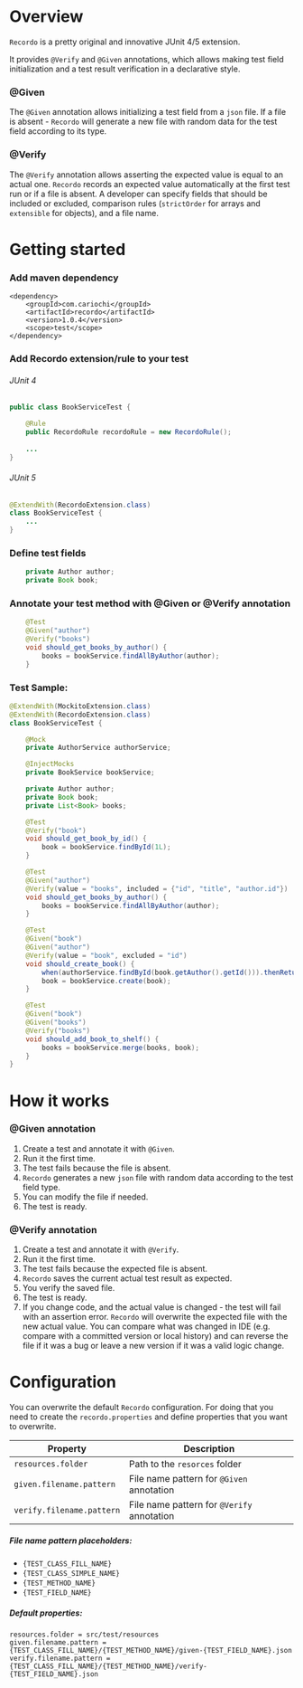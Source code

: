 # Overview
`Recordo` is a pretty original and innovative JUnit 4/5 extension.

It provides `@Verify` and `@Given` annotations, which allows making test field initialization and a test result verification in a declarative style.

### @Given
The `@Given` annotation allows initializing a test field from a `json` file.
If a file is absent - `Recordo` will generate a new file with random data for the test field according to its type.


### @Verify
The `@Verify` annotation allows asserting the expected value is equal to an actual one. 
`Recordo` records an expected value automatically at the first test run or if a file is absent. 
A developer can specify fields that should be included or excluded, comparison rules (`strictOrder` for arrays and `extensible` for objects), and a file name.

# Getting started

### Add maven dependency
```
<dependency>
    <groupId>com.cariochi</groupId>
    <artifactId>recordo</artifactId>
    <version>1.0.4</version>
    <scope>test</scope>
</dependency>
```
### Add Recordo extension/rule to your test
###### JUnit 4
```java
public class BookServiceTest {

	@Rule
	public RecordoRule recordoRule = new RecordoRule();
	
	...
} 
```
###### JUnit 5
```java
@ExtendWith(RecordoExtension.class)
class BookServiceTest {
    ...
} 
```
### Define test fields
```java
    private Author author;
    private Book book;
```
### Annotate your test method with @Given or @Verify annotation
```java
    @Test
    @Given("author")
    @Verify("books")
    void should_get_books_by_author() {
        books = bookService.findAllByAuthor(author);
    }

```
### Test Sample:
```java
@ExtendWith(MockitoExtension.class)
@ExtendWith(RecordoExtension.class)
class BookServiceTest {

    @Mock
    private AuthorService authorService;

    @InjectMocks
    private BookService bookService;

    private Author author;
    private Book book;
    private List<Book> books;

    @Test
    @Verify("book")
    void should_get_book_by_id() {
        book = bookService.findById(1L);
    }

    @Test
    @Given("author")
    @Verify(value = "books", included = {"id", "title", "author.id"})
    void should_get_books_by_author() {
        books = bookService.findAllByAuthor(author);
    }

    @Test
    @Given("book")
    @Given("author")
    @Verify(value = "book", excluded = "id")
    void should_create_book() {
        when(authorService.findById(book.getAuthor().getId())).thenReturn(author);
        book = bookService.create(book);
    }

    @Test
    @Given("book")
    @Given("books")
    @Verify("books")
    void should_add_book_to_shelf() {
        books = bookService.merge(books, book);
    }
}
```

# How it works

### @Given annotation
1. Create a test and annotate it with `@Given`.
1. Run it the first time.
1. The test fails because the file is absent.
1. `Recordo` generates a new `json` file with random data according to the test field type.
1. You can modify the file if needed.
1. The test is ready.

### @Verify annotation
1. Create a test and annotate it with `@Verify`.
1. Run it the first time.
1. The test fails because the expected file is absent.
1. `Recordo` saves the current actual test result as expected.
1. You verify the saved file.
1. The test is ready.
1. If you change code, and the actual value is changed - the test will fail with an assertion error. 
`Recordo` will overwrite the expected file with the new actual value. 
You can compare what was changed in IDE (e.g. compare with a committed version or local history) 
and can reverse the file if it was a bug or leave a new version if it was a valid logic change.

# Configuration
You can overwrite the default `Recordo` configuration.
For doing that you need to create the `recordo.properties` and define properties that you want to overwrite.

|Property|Description|
|---|---|
|`resources.folder`|Path to the `resorces` folder|
|`given.filename.pattern`|File name pattern for `@Given` annotation|
|`verify.filename.pattern`|File name pattern for `@Verify` annotation|

##### File name pattern placeholders:
* `{TEST_CLASS_FILL_NAME}`
* `{TEST_CLASS_SIMPLE_NAME}`
* `{TEST_METHOD_NAME}`
* `{TEST_FIELD_NAME}`

##### Default properties:
```properties
resources.folder = src/test/resources
given.filename.pattern = {TEST_CLASS_FILL_NAME}/{TEST_METHOD_NAME}/given-{TEST_FIELD_NAME}.json
verify.filename.pattern = {TEST_CLASS_FILL_NAME}/{TEST_METHOD_NAME}/verify-{TEST_FIELD_NAME}.json

```
